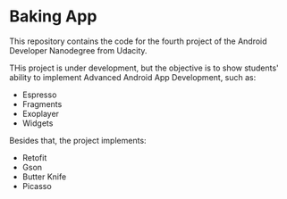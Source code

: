 # Baking App

This repository contains the code for the fourth project of the Android Developer Nanodegree from Udacity.

THis project is under development, but the objective is to show students' ability to implement Advanced Android App Development, such as:
- Espresso
- Fragments
- Exoplayer
- Widgets

Besides that, the project implements:
- Retofit
- Gson
- Butter Knife
- Picasso
